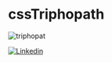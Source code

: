 # cssTriphopath
![triphopat](https://github.com/AydinKivanc/cssTriphopath/assets/63602100/cf6ccc26-1288-4cb0-bafa-1a66c474bd76)


[![Linkedin](https://img.shields.io/badge/-Linkedin-000?style=quare&labelColor=000&logo=Linkedin&logoColor=white&link=link)](link) 



